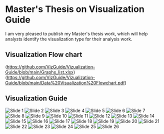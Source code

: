 # Master's Thesis on Visualization Guide

I am very pleased to publish my Master's thesis work, which will help analysts identify the visualization type for their analysis work.

## Visualization Flow chart
(https://github.com/VizGuide/Vizualization-Guide/blob/main/Graphs_list.xlsx)
(https://github.com/VizGuide/Vizualization-Guide/blob/main/Data%20Visualization%20Flowchart.pdf)

## Visualization Guide

![Slide 1](https://raw.githubusercontent.com/VizGuide/Vizualization-Guide/main/01_Slide1.JPG)
![Slide 2](https://raw.githubusercontent.com/VizGuide/Vizualization-Guide/main/02_Slide2.JPG)
![Slide 3](https://raw.githubusercontent.com/VizGuide/Vizualization-Guide/main/03_Slide3.JPG)
![Slide 4](https://raw.githubusercontent.com/VizGuide/Vizualization-Guide/main/04_Slide4.JPG)
![Slide 5](https://raw.githubusercontent.com/VizGuide/Vizualization-Guide/main/05_Slide5.JPG)
![Slide 6](https://raw.githubusercontent.com/VizGuide/Vizualization-Guide/main/06_Slide6.JPG)
![Slide 7](https://raw.githubusercontent.com/VizGuide/Vizualization-Guide/main/07_Slide7.JPG)
![Slide 8](https://raw.githubusercontent.com/VizGuide/Vizualization-Guide/main/08_Slide8.JPG)
![Slide 9](https://raw.githubusercontent.com/VizGuide/Vizualization-Guide/main/09_Slide9.JPG)
![Slide 10](https://raw.githubusercontent.com/VizGuide/Vizualization-Guide/main/10_Slide10.JPG)
![Slide 11](https://raw.githubusercontent.com/VizGuide/Vizualization-Guide/main/11_Slide11.JPG)
![Slide 12](https://raw.githubusercontent.com/VizGuide/Vizualization-Guide/main/12_Slide12.JPG)
![Slide 13](https://raw.githubusercontent.com/VizGuide/Vizualization-Guide/main/13_Slide13.JPG)
![Slide 14](https://raw.githubusercontent.com/VizGuide/Vizualization-Guide/main/14_Slide14.JPG)
![Slide 15](https://raw.githubusercontent.com/VizGuide/Vizualization-Guide/main/15_Slide15.JPG)
![Slide 16](https://raw.githubusercontent.com/VizGuide/Vizualization-Guide/main/16_Slide16.JPG)
![Slide 17](https://raw.githubusercontent.com/VizGuide/Vizualization-Guide/main/17_Slide17.JPG)
![Slide 18](https://raw.githubusercontent.com/VizGuide/Vizualization-Guide/main/18_Slide18.JPG)
![Slide 19](https://raw.githubusercontent.com/VizGuide/Vizualization-Guide/main/19_Slide19.JPG)
![Slide 20](https://raw.githubusercontent.com/VizGuide/Vizualization-Guide/main/20_Slide20.JPG)
![Slide 21](https://raw.githubusercontent.com/VizGuide/Vizualization-Guide/main/21_Slide21.JPG)
![Slide 22](https://raw.githubusercontent.com/VizGuide/Vizualization-Guide/main/22_Slide22.JPG)
![Slide 23](https://raw.githubusercontent.com/VizGuide/Vizualization-Guide/main/23_Slide23.JPG)
![Slide 24](https://raw.githubusercontent.com/VizGuide/Vizualization-Guide/main/24_Slide24.JPG)
![Slide 25](https://raw.githubusercontent.com/VizGuide/Vizualization-Guide/main/25_Slide25.JPG)
![Slide 26](https://raw.githubusercontent.com/VizGuide/Vizualization-Guide/main/26_Slide26.JPG)

